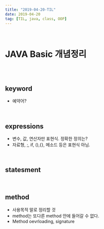 ```yaml
---
title: "2019-04-20-TIL"
date: 2019-04-20
tag: [TIL, java, class, OOP]
---
```


<br>

# JAVA Basic 개념정리

<br>
<br>

## keyword

* 예약어?

<br>

## expressions

* 변수, 값, 연산자만 표현식. 정확한 정의는?
* 자료형, ;, if, (),{}, 메소드 등은 표현식 아님.

<br>

## statesment

<br>

## method

*  사용목적 말로 정리할 것
*  method는 또다른 method 안에 들어갈 수 없다.
*  Method oevrloading, signature

<br>
